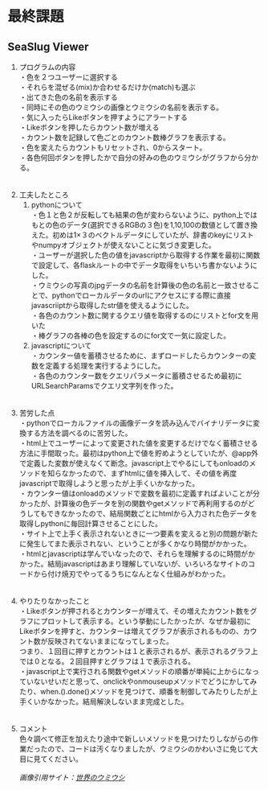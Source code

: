 # 最終課題
## SeaSlug Viewer

1. プログラムの内容<br>
    ・色を２つユーザーに選択する<br>
    ・それらを混ぜる(mix)か合わせるだけか(match)も選ぶ<br>
    ・出てきた色の名前を表示する<br>
    ・同時にその色のウミウシの画像とウミウシの名前を表示する。<br>
    ・気に入ったらLikeボタンを押すようにアラートする<br>
    ・Likeボタンを押したらカウント数が増える<br>
    ・カウント数を記録して色ごとのカウント数棒グラフを表示する。<br>
    ・色を変えたらカウントもリセットされ、0からスタート。<br>
    ・各色何回ボタンを押したかで自分の好みの色のウミウシがグラフから分かる。<br>
<br><br>
2. 工夫したところ<br>
    1. pythonについて<br>
    ・色１と色２が反転しても結果の色が変わらないように、python上ではもとの色のデータ(選択できるRGBの３色)を1,10,100の数値として置き換えた。初めは1×３のベクトルデータにしていたが、辞書のkeyにリストやnumpyオブジェクトが使えないことに気づき変更した。<br>
    ・ユーザーが選択した色の値をjavascriptから取得する作業を最初に関数で設定して、各flaskルートの中でデータ取得をいちいち書かないようにした。<br>
    ・ウミウシの写真のjpgデータの名前を計算後の色の名前と一致させることで、pythonでローカルデータのurlにアクセスにする際に直接javascriiptから取得したstr値を使えるようにした。<br>
    ・各色のカウント数に関するクエリ値を取得するのにリストとfor文を用いた<br>
    ・棒グラフの各棒の色を設定するのにfor文で一気に設定した。<br>
    2. javascriptについて<br>
    ・カウンター値を蓄積させるために、まずロードしたらカウンターの変数を定義する処理を実行するようにした。<br>
    ・各色のカウンター数をクエリパラメータに蓄積させるため最初にURLSearchParamsでクエリ文字列を作った。<br>
<br><br>
3. 苦労した点<br>
    ・pythonでローカルファイルの画像データを読み込んでバイナリデータに変換する方法を調べるのに苦労した。<br>
    ・html上でユーザーによって変更された値を変更するだけでなく蓄積させる方法に手間取った。最初はpython上で値を貯めようとしていたが、@app外で定義した変数が使えなくて断念。javascript上でやるにしてもonloadのメソッドを知らなかったので、まずhtmlに値を挿入して、その値を再度javascriptで取得しようと思ったが上手くいかなかった。<br>
    ・カウンター値はonloadのメソッドで変数を最初に定義すればよいことが分かったが、計算後の色データを別の関数やgetメソッドで再利用するのがどうしてもできなかったので、結局関数ごとにhtmlから入力された色データを取得しpythonに毎回計算させることにした。<br>
    ・サイト上で上手く表示されないときに一つ要素を変えると別の問題が新たに発生してまた表示されない、ということが多くかなり時間がかかった。<br>
    ・htmlとjavascriptは学んでいなったので、それらを理解するのに時間がかかった。結局javascriptはあまり理解していないが、いろいろなサイトのコードから付け焼刃でやってるうちになんとなく仕組みがわかった。<br>
    <br><br>
4. やりたりなかったこと<br>
    ・Likeボタンが押されるとカウンターが増えて、その増えたカウント数をグラフにプロットして表示する。という挙動にしたかったが、なぜか最初にLikeボタンを押すと、カウンターは増えてグラフが表示されるものの、カウント数が反映されてないままになってしまった。<br>
    つまり、１回目に押すとカウントは１と表示されるが、表示されるグラフ上では０となる。２回目押すとグラフは１で表示される。<br>
    ・javascript上で実行される関数やgetメソッドの順番が単純に上からになっていないせいだと思って、onclickやonmouseupメソッドでどうにかしてみたり、when.().done()メソッドを見つけて、順番を制御してみたりしたが上手くいかなかった。結局解決しないまま完成とした。<br>
    <br><br>
5. コメント<br>
    色々調べて修正を加えたり途中で新しいメソッドを見つけたりしながらの作業だったので、コードは汚くなりましたが、ウミウシのかわいさに免じて大目に見てください。<br><br>
    *画像引用サイト：[世界のウミウシ](https://seaslug.world/)*


```python

```
